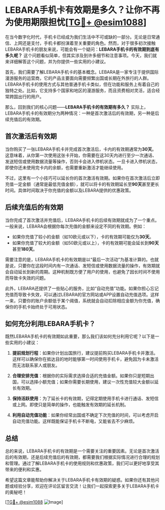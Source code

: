# LEBARA手机卡有效期是多久？让你不再为使用期限担忧[[TG💪+ @esim1088](https://t.me/s/esim1088)]

在当今数字化时代，手机卡已经成为我们生活中不可或缺的一部分。无论是日常通信、上网还是支付，手机卡都扮演着至关重要的角色。然而，对于很多初次接触LEBARA手机卡的朋友来说，可能会有一个疑问：**LEBARA手机卡的有效期到底有多久呢？** 这个问题看似简单，但其实涉及到许多细节和注意事项。今天，我们就来详细解答这个问题，并为你提供一些实用的小建议。

首先，我们需要了解LEBARA手机卡的基本概念。LEBARA是一家专注于提供国际漫游服务的运营商，它的产品主要面向需要频繁出国或长期在外旅行的人群。LEBARA手机卡的使用方式与其他普通手机卡类似，但在功能和服务上有着自己的独特之处。比如，它支持多个国家和地区的漫游服务，而且资费相对灵活，适合经常跨国出行的用户。

那么，回到我们的核心问题——**LEBARA手机卡的有效期有多久？** 实际上，LEBARA手机卡的有效期分为两种情况：一种是首次激活后的有效期，另一种是后续充值后的有效期。

## 首次激活后有效期

当你购买了一张LEBARA手机卡并完成首次激活后，卡内的有效期通常为**30天**。这意味着，从你第一次使用这张卡开始，你需要在这30天内进行至少一次通话、发送短信或使用数据流量等操作，否则卡会进入停机状态。一旦卡进入停机状态，即使你还未使用完卡内的余额，也需要重新激活才能继续使用。

不过，这里有一个小技巧可以延长你的首次激活有效期。如果你在首次激活后立即充值一定金额（通常是最低充值金额），就可以将卡的有效期延长至**90天**甚至更长时间。具体时间取决于你充值的金额以及LEBARA提供的优惠政策。

## 后续充值后的有效期

当你完成了首次激活并充值后，LEBARA手机卡的后续有效期就成为了一个重点。一般来说，LEBARA会根据你每次充值的金额来设定不同的有效期。例如：

- 如果你充值了较小的金额（如10欧元或以下），卡的有效期可能仅为**30天**。
- 如果你充值了较大的金额（如50欧元或以上），卡的有效期可能会延长到**90天**甚至**180天**。

需要注意的是，LEBARA手机卡的有效期是以“最后一次活动”为基准计算的。也就是说，只要你在这段时间内有一次通话、发短信或使用数据流量的操作，有效期就会自动延长到新的周期。这种机制既方便了用户的使用，也避免了因长时间不使用而导致卡失效的问题。

此外，LEBARA还提供了一些贴心的服务，比如“自动充值”功能。如果你担心忘记充值而导致卡失效，可以通过LEBARA的官方网站或APP设置自动充值选项。这样一来，只要你的账户余额低于某个阈值，系统就会自动扣除相应金额为你充值，确保你的手机卡始终处于可用状态。

## 如何充分利用LEBARA手机卡？

既然LEBARA手机卡的有效期如此重要，那么我们该如何充分利用它呢？以下是一些实用的小建议：

1. **提前规划行程**：如果你计划出国旅行，建议提前购买LEBARA手机卡并激活。这样可以确保你在抵达目的地时能够第一时间使用手机卡，避免因为卡未激活而无法联系家人或朋友。

2. **合理安排充值**：根据你的实际需求选择合适的充值金额。如果你只是短期出国，可以选择小额充值；如果你需要长期使用，建议一次性充值较大金额以延长有效期。

3. **保持活跃使用**：为了延长卡的有效期，记得定期使用手机卡进行通话、发短信或上网。即使只是简单的操作，也能触发有效期的延长机制。

4. **利用自动充值功能**：如果你经常出国或不确定下次充值的时间，可以考虑开启自动充值功能。这样既能保证手机卡不断电，又能省去不少麻烦。

## 总结

总的来说，LEBARA手机卡的有效期是一个需要关注的重要因素。无论是首次激活后的有效期，还是后续充值后的有效期，都需要我们根据实际情况进行合理的规划和管理。通过了解LEBARA手机卡的使用规则和优惠政策，我们可以更好地享受其带来的便利和实惠。

希望这篇文章能帮助你解决关于LEBARA手机卡有效期的疑惑。如果你还有其他问题或经验分享，欢迎在评论区留言交流！让我们一起探索更多关于LEBARA手机卡的奥秘吧！

[[TG💪+ @esim1088](https://t.me/s/esim1088) ![Image](https://i.postimg.cc/4NQfJmqS/Snipaste-2025-05-13-00-14-12.png)]